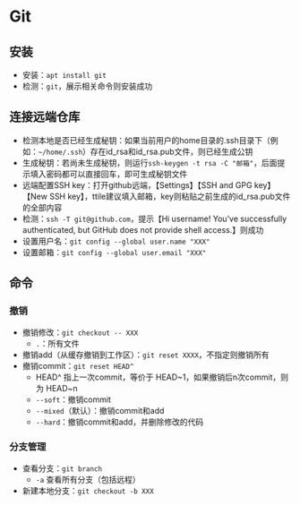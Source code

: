 # Git

## 安装

- 安装：`apt install git`
- 检测：`git`，展示相关命令则安装成功

## 连接远端仓库

- 检测本地是否已经生成秘钥：如果当前用户的home目录的.ssh目录下（例如：`~/home/.ssh`）存在id_rsa和id_rsa.pub文件，则已经生成公钥
- 生成秘钥：若尚未生成秘钥，则运行`ssh-keygen -t rsa -C "邮箱"`，后面提示填入密码都可以直接回车，即可生成秘钥文件
- 远端配置SSH key：打开github远端，【Settings】【SSH and GPG key】【New SSH key】，ttile建议填入邮箱，key则粘贴之前生成的id_rsa.pub文件的全部内容
- 检测：`ssh -T git@github.com`，提示【Hi username! You’ve successfully authenticated, but GitHub does not provide shell access.】则成功
- 设置用户名：`git config --global user.name "XXX"`
- 设置邮箱：`git config --global user.email "XXX"`

## 命令

### 撤销

- 撤销修改：`git checkout -- XXX`
  - `.`：所有文件
- 撤销add（从缓存撤销到工作区）：`git reset XXXX`，不指定则撤销所有
- 撤销commit：`git reset HEAD^`
  - HEAD^ 指上一次commit，等价于 HEAD~1，如果撤销后n次commit，则为 HEAD~n
  - `--soft`：撤销commit
  - `--mixed`（默认）：撤销commit和add
  - `--hard`：撤销commit和add，并删除修改的代码

### 分支管理

- 查看分支：`git branch`
  - `-a` 查看所有分支（包括远程）
- 新建本地分支：`git checkout -b XXX`
